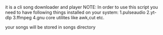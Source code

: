it is a cli song downloader and player
NOTE:
In order to use this script you need to have following things installed on your system: 
1.pulseaudio
2.yt-dlp
3.ffmpeg
4.gnu core utilites like awk,cut etc.

your songs will be stored in songs directory
